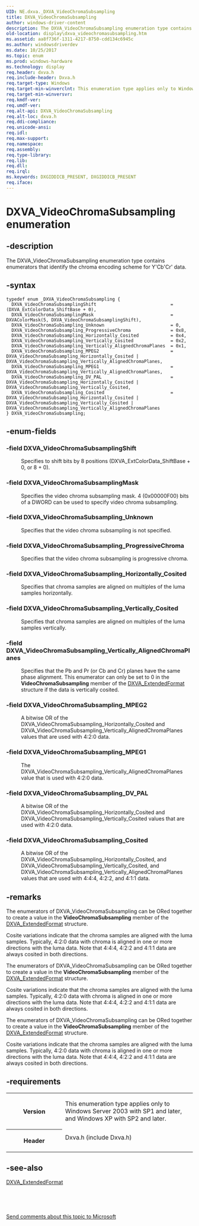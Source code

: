 ```yaml
---
UID: NE.dxva._DXVA_VideoChromaSubsampling
title: DXVA_VideoChromaSubsampling
author: windows-driver-content
description: The DXVA_VideoChromaSubsampling enumeration type contains enumerators that identify the chroma encoding scheme for Y'Cb'Cr' data.
old-location: display\dxva_videochromasubsampling.htm
ms.assetid: aa8f736f-1311-4217-8750-cdd134c6945c
ms.author: windowsdriverdev
ms.date: 10/25/2017
ms.topic: enum
ms.prod: windows-hardware
ms.technology: display
req.header: dxva.h
req.include-header: Dxva.h
req.target-type: Windows
req.target-min-winverclnt: This enumeration type applies only to Windows Server 2003 with SP1 and later, and Windows XP with SP2 and later.
req.target-min-winversvr: 
req.kmdf-ver: 
req.umdf-ver: 
req.alt-api: DXVA_VideoChromaSubsampling
req.alt-loc: dxva.h
req.ddi-compliance: 
req.unicode-ansi: 
req.idl: 
req.max-support: 
req.namespace: 
req.assembly: 
req.type-library: 
req.lib: 
req.dll: 
req.irql: 
ms.keywords: DXGIDDICB_PRESENT, DXGIDDICB_PRESENT
req.iface: 
---
```


# DXVA_VideoChromaSubsampling enumeration



## -description
<p>The DXVA_VideoChromaSubsampling enumeration type contains enumerators that identify the chroma encoding scheme for Y'Cb'Cr' data. </p>


## -syntax

````
typedef enum _DXVA_VideoChromaSubsampling { 
  DXVA_VideoChromaSubsamplingShift                            = (DXVA_ExtColorData_ShiftBase + 0),
  DXVA_VideoChromaSubsamplingMask                             = DXVAColorMask(5, DXVA_VideoChromaSubsamplingShift),
  DXVA_VideoChromaSubsampling_Unknown                         = 0,
  DXVA_VideoChromaSubsampling_ProgressiveChroma               = 0x8,
  DXVA_VideoChromaSubsampling_Horizontally_Cosited            = 0x4,
  DXVA_VideoChromaSubsampling_Vertically_Cosited              = 0x2,
  DXVA_VideoChromaSubsampling_Vertically_AlignedChromaPlanes  = 0x1,
  DXVA_VideoChromaSubsampling_MPEG2                           = DXVA_VideoChromaSubsampling_Horizontally_Cosited | DXVA_VideoChromaSubsampling_Vertically_AlignedChromaPlanes,
  DXVA_VideoChromaSubsampling_MPEG1                           = DXVA_VideoChromaSubsampling_Vertically_AlignedChromaPlanes,
  DXVA_VideoChromaSubsampling_DV_PAL                          = DXVA_VideoChromaSubsampling_Horizontally_Cosited | DXVA_VideoChromaSubsampling_Vertically_Cosited,
  DXVA_VideoChromaSubsampling_Cosited                         = DXVA_VideoChromaSubsampling_Horizontally_Cosited | DXVA_VideoChromaSubsampling_Vertically_Cosited | DXVA_VideoChromaSubsampling_Vertically_AlignedChromaPlanes
} DXVA_VideoChromaSubsampling;
````


## -enum-fields
<dl>

### -field <a id="DXVA_VideoChromaSubsamplingShift"></a><a id="dxva_videochromasubsamplingshift"></a><a id="DXVA_VIDEOCHROMASUBSAMPLINGSHIFT"></a><b>DXVA_VideoChromaSubsamplingShift</b>

<dd>
<p>Specifies to shift bits by 8 positions (DXVA_ExtColorData_ShiftBase + 0, or 8 + 0).</p>
</dd>

### -field <a id="DXVA_VideoChromaSubsamplingMask"></a><a id="dxva_videochromasubsamplingmask"></a><a id="DXVA_VIDEOCHROMASUBSAMPLINGMASK"></a><b>DXVA_VideoChromaSubsamplingMask</b>

<dd>
<p>Specifies the video chroma subsampling mask. 4 (0x00000F00) bits of a DWORD can be used to specify video chroma subsampling.</p>
</dd>

### -field <a id="DXVA_VideoChromaSubsampling_Unknown"></a><a id="dxva_videochromasubsampling_unknown"></a><a id="DXVA_VIDEOCHROMASUBSAMPLING_UNKNOWN"></a><b>DXVA_VideoChromaSubsampling_Unknown</b>

<dd>
<p>Specifies that the video chroma subsampling is not specified.</p>
</dd>

### -field <a id="DXVA_VideoChromaSubsampling_ProgressiveChroma"></a><a id="dxva_videochromasubsampling_progressivechroma"></a><a id="DXVA_VIDEOCHROMASUBSAMPLING_PROGRESSIVECHROMA"></a><b>DXVA_VideoChromaSubsampling_ProgressiveChroma</b>

<dd>
<p>Specifies that the video chroma subsampling is progressive chroma.</p>
</dd>

### -field <a id="DXVA_VideoChromaSubsampling_Horizontally_Cosited"></a><a id="dxva_videochromasubsampling_horizontally_cosited"></a><a id="DXVA_VIDEOCHROMASUBSAMPLING_HORIZONTALLY_COSITED"></a><b>DXVA_VideoChromaSubsampling_Horizontally_Cosited</b>

<dd>
<p>Specifies that chroma samples are aligned on multiples of the luma samples horizontally.</p>
</dd>

### -field <a id="DXVA_VideoChromaSubsampling_Vertically_Cosited"></a><a id="dxva_videochromasubsampling_vertically_cosited"></a><a id="DXVA_VIDEOCHROMASUBSAMPLING_VERTICALLY_COSITED"></a><b>DXVA_VideoChromaSubsampling_Vertically_Cosited</b>

<dd>
<p>Specifies that chroma samples are aligned on multiples of the luma samples vertically.</p>
</dd>

### -field <a id="DXVA_VideoChromaSubsampling_Vertically_AlignedChromaPlanes"></a><a id="dxva_videochromasubsampling_vertically_alignedchromaplanes"></a><a id="DXVA_VIDEOCHROMASUBSAMPLING_VERTICALLY_ALIGNEDCHROMAPLANES"></a><b>DXVA_VideoChromaSubsampling_Vertically_AlignedChromaPlanes</b>

<dd>
<p>Specifies that the Pb and Pr (or Cb and Cr) planes have the same phase alignment. This enumerator can only be set to 0 in the <b>VideoChromaSubsampling</b> member of the <a href="https://msdn.microsoft.com/library/windows/hardware/ff563967">DXVA_ExtendedFormat</a> structure if the data is vertically cosited.</p>
</dd>

### -field <a id="DXVA_VideoChromaSubsampling_MPEG2"></a><a id="dxva_videochromasubsampling_mpeg2"></a><a id="DXVA_VIDEOCHROMASUBSAMPLING_MPEG2"></a><b>DXVA_VideoChromaSubsampling_MPEG2</b>

<dd>
<p>A bitwise OR of the DXVA_VideoChromaSubsampling_Horizontally_Cosited and DXVA_VideoChromaSubsampling_Vertically_AlignedChromaPlanes values that are used with 4:2:0 data.

</p>
</dd>

### -field <a id="DXVA_VideoChromaSubsampling_MPEG1"></a><a id="dxva_videochromasubsampling_mpeg1"></a><a id="DXVA_VIDEOCHROMASUBSAMPLING_MPEG1"></a><b>DXVA_VideoChromaSubsampling_MPEG1</b>

<dd>
<p>The DXVA_VideoChromaSubsampling_Vertically_AlignedChromaPlanes value that is used with 4:2:0 data.

</p>
</dd>

### -field <a id="DXVA_VideoChromaSubsampling_DV_PAL"></a><a id="dxva_videochromasubsampling_dv_pal"></a><a id="DXVA_VIDEOCHROMASUBSAMPLING_DV_PAL"></a><b>DXVA_VideoChromaSubsampling_DV_PAL</b>

<dd>
<p>A bitwise OR of the DXVA_VideoChromaSubsampling_Horizontally_Cosited and DXVA_VideoChromaSubsampling_Vertically_Cosited values that are used with 4:2:0 data.

</p>
</dd>

### -field <a id="DXVA_VideoChromaSubsampling_Cosited"></a><a id="dxva_videochromasubsampling_cosited"></a><a id="DXVA_VIDEOCHROMASUBSAMPLING_COSITED"></a><b>DXVA_VideoChromaSubsampling_Cosited</b>

<dd>
<p>A bitwise OR of the DXVA_VideoChromaSubsampling_Horizontally_Cosited, and DXVA_VideoChromaSubsampling_Vertically_Cosited, and DXVA_VideoChromaSubsampling_Vertically_AlignedChromaPlanes values that are used with 4:4:4, 4:2:2, and 4:1:1 data.

</p>
</dd>
</dl>

## -remarks
<p>The enumerators of DXVA_VideoChromaSubsampling can be ORed together to create a value in the <b>VideoChromaSubsampling</b> member of the <a href="https://msdn.microsoft.com/library/windows/hardware/ff563967">DXVA_ExtendedFormat</a> structure.</p>

<p>Cosite variations indicate that the chroma samples are aligned with the luma samples. Typically, 4:2:0 data with chroma is aligned in one or more directions with the luma data. Note that 4:4:4, 4:2:2 and 4:1:1 data are always cosited in both directions.</p>

<p>The enumerators of DXVA_VideoChromaSubsampling can be ORed together to create a value in the <b>VideoChromaSubsampling</b> member of the <a href="https://msdn.microsoft.com/library/windows/hardware/ff563967">DXVA_ExtendedFormat</a> structure.</p>

<p>Cosite variations indicate that the chroma samples are aligned with the luma samples. Typically, 4:2:0 data with chroma is aligned in one or more directions with the luma data. Note that 4:4:4, 4:2:2 and 4:1:1 data are always cosited in both directions.</p>

<p>The enumerators of DXVA_VideoChromaSubsampling can be ORed together to create a value in the <b>VideoChromaSubsampling</b> member of the <a href="https://msdn.microsoft.com/library/windows/hardware/ff563967">DXVA_ExtendedFormat</a> structure.</p>

<p>Cosite variations indicate that the chroma samples are aligned with the luma samples. Typically, 4:2:0 data with chroma is aligned in one or more directions with the luma data. Note that 4:4:4, 4:2:2 and 4:1:1 data are always cosited in both directions.</p>

## -requirements
<table>
<tr>
<th width="30%">
<p>Version</p>
</th>
<td width="70%">
<p>This enumeration type applies only to Windows Server 2003 with SP1 and later, and Windows XP with SP2 and later.</p>
</td>
</tr>
<tr>
<th width="30%">
<p>Header</p>
</th>
<td width="70%">
<dl>
<dt>Dxva.h (include Dxva.h)</dt>
</dl>
</td>
</tr>
</table>

## -see-also
<dl>
<dt>
<a href="https://msdn.microsoft.com/library/windows/hardware/ff563967">DXVA_ExtendedFormat</a>
</dt>
</dl>
<p> </p>
<p> </p>
<p><a href="mailto:wsddocfb@microsoft.com?subject=Documentation%20feedback [display\display]:%20DXVA_VideoChromaSubsampling enumeration%20 RELEASE:%20(10/25/2017)&amp;body=%0A%0APRIVACY STATEMENT%0A%0AWe use your feedback to improve the documentation. We don't use your email address for any other purpose, and we'll remove your email address from our system after the issue that you're reporting is fixed. While we're working to fix this issue, we might send you an email message to ask for more info. Later, we might also send you an email message to let you know that we've addressed your feedback.%0A%0AFor more info about Microsoft's privacy policy, see http://privacy.microsoft.com/en-us/default.aspx." title="Send comments about this topic to Microsoft">Send comments about this topic to Microsoft</a></p>

